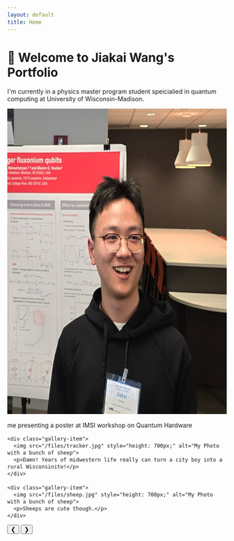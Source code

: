 ```yaml
---
layout: default
title: Home
---
```


# 👋 Welcome to Jiakai Wang's Portfolio

I'm currently in a physics master program student speicialied in quantum computing at University of Wisconsin-Madison.

<div class="gallery-wrapper">
  <div class="gallery-container">
    <div class="gallery-item">
      <img src="/files/photo.jpg" style="height: 700px;" alt="My Photo">
      <p>me presenting a poster at IMSI workshop on Quantum Hardware</p>
    </div>
    
    <div class="gallery-item">
      <img src="/files/tracker.jpg" style="height: 700px;" alt="My Photo with a bunch of sheep">
      <p>Damn! Years of midwestern life really can turn a city boy into a rural Wisconsinite!</p>
    </div>
    
    <div class="gallery-item">
      <img src="/files/sheep.jpg" style="height: 700px;" alt="My Photo with a bunch of sheep">
      <p>Sheeps are cute though.</p>
    </div>
  </div>
  <div class="gallery-invisible left" onclick="scrollGallery(-1)"></div>
  <div class="gallery-invisible right" onclick="scrollGallery(1)"></div>
</div>

<button class="gallery-arrow left" onclick="scrollGallery(-1)">&#10094;</button>
<button class="gallery-arrow right" onclick="scrollGallery(1)">&#10095;</button>

<style>
  .gallery-invisible {
    position: absolute;
    top: 0; 
    bottom: 0;
    width: 30%;
    cursor: pointer;
  }
  .gallery-invisible.left {
    left: 0;
  }
  .gallery-invisible.right {
    right: 0;
  }
</style>

<script>
  function scrollGallery(direction) {
    const container = document.querySelector('.gallery-container');
    const itemWidth = container.querySelector('.gallery-item').offsetWidth + 20; // 20 is the margin
    container.scrollBy({ left: direction * itemWidth, behavior: 'smooth' });
  }
</script>